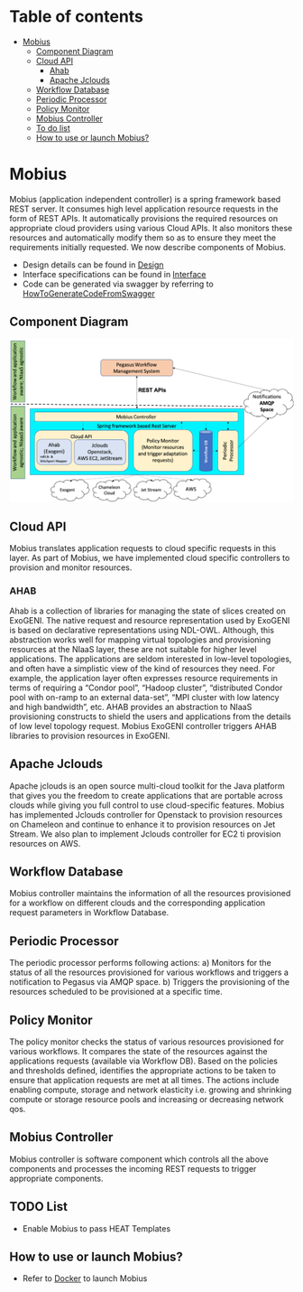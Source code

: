 # Table of contents

- [Mobius](#Mobius)
  - [Component Diagram](#component)
  - [Cloud API](#api)
    - [Ahab](#ahab)
    - [Apache Jclouds](#jclouds)
  - [Workflow Database](#db)
  - [Periodic Processor](#pp)
  - [Policy Monitor](#pm)
  - [Mobius Controller](#mc)
  - [To do list](#todo)
  - [How to use or launch Mobius?](#docker)
# <a name="Mobius"></a>Mobius

Mobius (application independent controller) is a spring framework based REST server. It consumes high level application resource requests in the form of REST APIs. It automatically provisions the required resources on appropriate cloud providers using various Cloud APIs. It also monitors these resources and automatically modify them so as to ensure they meet the requirements initially requested. We now describe components of Mobius.


- Design details can be found in [Design](./mobius/Readme.md)
- Interface specifications can be found in [Interface](./mobius/Interface.md)
- Code can be generated via swagger by referring to [HowToGenerateCodeFromSwagger](./mobius/HowToGenerateCodeFromSwagger.md)
## <a name="component"></a>Component Diagram
![Component Diagram](./mobius/plantuml/images/mobius.png)

## <a name="api"></a> Cloud API
Mobius translates application requests to cloud specific requests in this layer. As part of Mobius, we have implemented cloud specific controllers to provision and monitor resources.

### <a name="ahab"></a> AHAB 
Ahab is a collection of libraries for managing the state of slices created on ExoGENI. The native request and resource representation used by ExoGENI is based on declarative representations using NDL-OWL. Although, this abstraction works well for mapping virtual topologies and provisioning resources at the NIaaS layer, these are not suitable for higher level applications. The applications are seldom interested in low-level topologies, and often have a simplistic view of the kind of resources they need. For example, the application layer often expresses resource requirements in terms of requiring a “Condor pool”, “Hadoop cluster”, “distributed Condor pool with on-ramp to an external data-set”, “MPI cluster with low latency and high bandwidth”, etc. AHAB provides an abstraction to NIaaS provisioning constructs to shield the users and applications from the details of low level topology request. Mobius ExoGENI controller triggers AHAB libraries to provision resources in ExoGENI.

## <a name="jclouds"></a> Apache Jclouds
Apache jclouds is an open source multi-cloud toolkit for the Java platform that gives you the freedom to create applications that are portable across clouds while giving you full control to use cloud-specific features. Mobius has implemented Jclouds controller for Openstack to provision resources on Chameleon and continue to enhance it to provision resources on Jet Stream. We also plan to implement Jclouds controller for EC2 ti provision resources on AWS.

## <a name="db"></a> Workflow Database
Mobius controller maintains the information of all the resources provisioned for a workflow on different clouds and the corresponding application request parameters in Workflow Database.

## <a name="pp"></a> Periodic Processor
The periodic processor performs following actions:
a) Monitors for the status of all the resources provisioned for various workflows and triggers a notification to Pegasus via AMQP space.
b) Triggers the provisioning of the resources scheduled to be provisioned at a specific time.

## <a name="pm"></a> Policy Monitor
The policy monitor checks the status of various resources provisioned for various workflows. It compares the state of the resources against the applications requests (available via Workflow DB). Based on the policies and thresholds defined, identifies the appropriate actions to be taken to ensure that application requests are met at all times. The actions include enabling compute, storage and network elasticity i.e. growing and shrinking compute or storage resource pools and increasing or decreasing network qos.

## <a name="mc"></a> Mobius Controller
Mobius controller is software component which controls all the above components and processes the incoming REST requests to trigger appropriate components.
## <a name="todo"></a>TODO List
- Enable Mobius to pass HEAT Templates
## <a name="docker"></a>How to use or launch Mobius?
- Refer to [Docker](./docker/Readme.md) to launch Mobius
